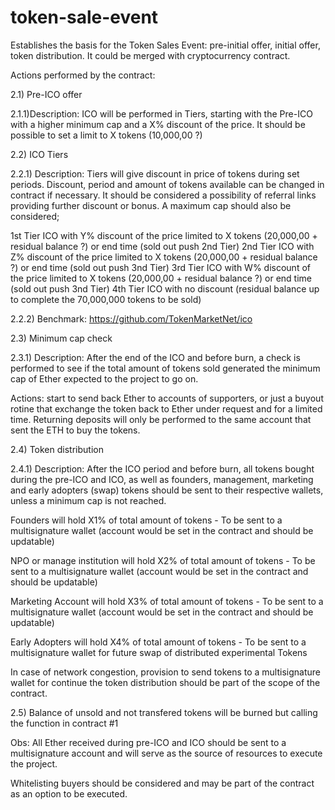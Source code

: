 # token-sale-event

Establishes the basis for the Token Sales Event: pre-initial offer, initial offer, token distribution. It could be merged with cryptocurrency contract.

Actions performed by the contract:

2.1) Pre-ICO offer

2.1.1)Description: ICO will be performed in Tiers, starting with the Pre-ICO with a higher minimum cap and a X% discount of the price. It should be possible to set a limit to X tokens (10,000,00 ?)

2.2) ICO Tiers

2.2.1) Description: Tiers will give discount in price of tokens during set periods. Discount, period and amount of tokens available can be changed in contract if necessary. It should be considered a possibility of referral links providing further discount or bonus. A maximum cap should also be considered; 

1st Tier ICO with Y% discount of the price
limited to X tokens (20,000,00 + residual balance ?) or end time (sold out push 2nd Tier)
2nd Tier ICO with Z% discount of the price
limited to X tokens (20,000,00 + residual balance ?) or end time (sold out push 3nd Tier)
3rd Tier ICO with W% discount of the price
limited to X tokens (20,000,00 + residual balance ?) or end time (sold out push 3nd Tier)
4th Tier ICO with no discount (residual balance up to complete the 70,000,000 tokens to be sold)

2.2.2) Benchmark: https://github.com/TokenMarketNet/ico 

2.3) Minimum cap check

2.3.1) Description: After the end of the ICO and before burn, a check is performed to see if the total amount of tokens sold generated the minimum cap of Ether expected to the project to go on.

Actions: start to send back Ether to accounts of supporters, or just a buyout rotine that exchange the token back to Ether under request and for a limited time. Returning deposits will only be performed to the same account that sent the ETH to buy the tokens.

2.4) Token distribution

2.4.1) Description: After the ICO period and before burn, all tokens bought during the pre-ICO and ICO, as well as founders, management, marketing and early adopters (swap) tokens should be sent to their respective wallets, unless a minimum cap is not reached.

Founders will hold X1% of total amount of tokens - To be sent to a multisignature  wallet (account would be set in the contract and should be updatable)

NPO or manage institution will hold X2% of total amount of tokens - To be sent to a multisignature  wallet (account would be set in the contract and should be updatable)

Marketing Account will hold X3% of total amount of tokens - To be sent to a multisignature wallet (account would be set in the contract and should be updatable)

Early Adopters will hold X4% of total amount of tokens - To be sent to a multisignature wallet for future swap of distributed experimental Tokens

In case of network congestion, provision to send tokens to a multisignature wallet for continue the token distribution should be part of the scope of the contract. 

2.5) Balance of unsold and not transfered tokens will be burned but calling the function in contract #1

Obs: All Ether received during pre-ICO and ICO should be sent to a multisignature account and will serve as the source of resources to execute the project.

Whitelisting buyers should be considered and may be part of the contract as an option to be executed.
